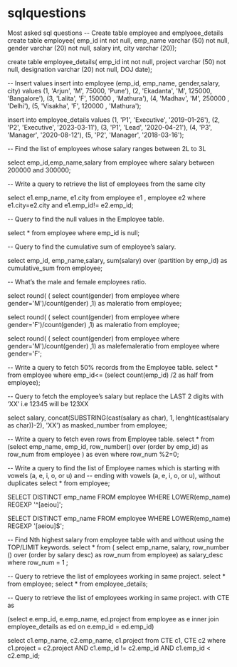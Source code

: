 # sqlquestions
Most asked sql questions
-- Create table employee and emplyoee_details
create table employee(
emp_id int not null,
emp_name varchar (50) not null,
gender varchar (20) not null,
salary int,
city varchar (20));

create table employee_details(
emp_id int not null,
project varchar (50) not null,
designation varchar (20) not null,
DOJ date);

-- Insert values
insert into 
employee (emp_id, emp_name, gender,salary, city)
values (1, 'Arjun', 'M', 75000, 'Pune'),
(2, 'Ekadanta', 'M', 125000, 'Bangalore'),
(3, 'Lalita', 'F', 150000 , 'Mathura'),
(4, 'Madhav', 'M', 250000 , 'Delhi'),
(5, 'Visakha', 'F', 120000 , 'Mathura');

insert into  employee_details
values (1, 'P1', 'Executive', '2019-01-26'),
(2, 'P2', 'Executive', '2023-03-11'),
(3, 'P1', 'Lead', '2020-04-21'),
(4, 'P3', 'Manager', '2020-08-12'),
(5, 'P2', 'Manager', '2018-03-16');

-- Find the list of employees whose salary ranges between 2L to 3L

select emp_id,emp_name,salary
from employee
where salary between 200000 and 300000;

-- Write a query to retrieve the list of employees from the same city

select e1.emp_name, e1.city
from employee e1 , employee e2
where  e1.city=e2.city and e1.emp_id!= e2.emp_id;

-- Query to find the null values in the Employee table.

select * from employee
where emp_id is null;

-- Query to find the cumulative sum of employee’s salary.

select emp_id, emp_name,salary, sum(salary) over (partition by emp_id) as cumulative_sum
from employee;

-- What’s the male and female employees ratio.

select round(
( 
select count(gender)
from employee
where gender='M')/count(gender) ,1) as maleratio
from employee;

select round(
( 
select count(gender)
from employee
where gender='F')/count(gender) ,1) as maleratio
from employee;

select round(
( 
select count(gender)
from employee
where gender='M')/count(gender) ,1) as malefemaleratio
from employee
where gender='F';

-- Write a query to fetch 50% records from the Employee table.
select * from employee
where emp_id<= (select count(emp_id) /2 as half from employee);

-- Query to fetch the employee’s salary but replace the LAST 2 digits with ‘XX’ i.e 12345 will be 123XX

select salary,
concat(SUBSTRING(cast(salary as char), 1, lenght(cast(salary as char))-2), 'XX') as masked_number
from employee;

-- Write a query to fetch even rows from Employee table.
select * from
(select  emp_name, emp_id, row_number() over (order by emp_id) as row_num from employee )
as even
where  row_num %2=0;

-- Write a query to find the list of Employee names which is starting with vowels (a, e, i, o, or u) and 
-- ending with vowels (a, e, i, o, or u), without duplicates
select * from employee;

SELECT DISTINCT emp_name
FROM employee
WHERE LOWER(emp_name) REGEXP '^[aeiou]';

SELECT DISTINCT emp_name
FROM employee
WHERE LOWER(emp_name) REGEXP '[aeiou]$';

-- Find Nth highest salary from employee table with and without using the TOP/LIMIT keywords.
select * from ( select emp_name, salary, row_number () over (order by salary desc) as row_num from employee) 
as salary_desc
where row_num = 1 ;

-- Query to retrieve the list of employees working in same project.
select * from employee;
select * from employee_details;


-- Query to retrieve the list of employees working in same project.
with CTE as

(select e.emp_id, e.emp_name, ed.project
from employee as e
inner join employee_details as ed
on e.emp_id = ed.emp_id)

select c1.emp_name, c2.emp_name, c1.project
from CTE c1, CTE c2
where c1.project = c2.project AND c1.emp_id != c2.emp_id AND c1.emp_id < c2.emp_id;


